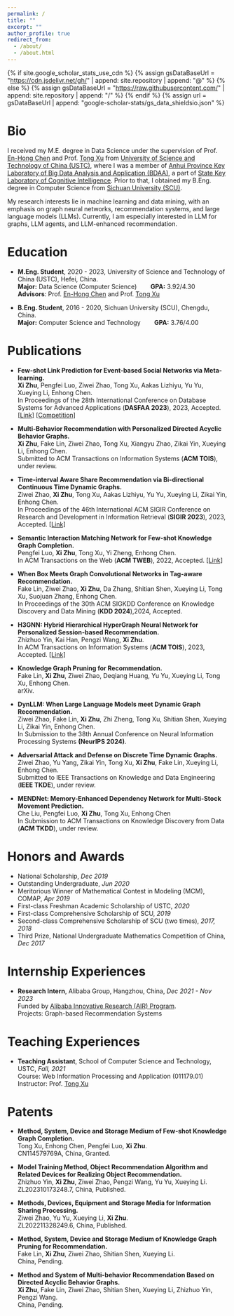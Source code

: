 ```yaml
---
permalink: /
title: ""
excerpt: ""
author_profile: true
redirect_from: 
  - /about/
  - /about.html
---
```


{% if site.google_scholar_stats_use_cdn %}
{% assign gsDataBaseUrl = "https://cdn.jsdelivr.net/gh/" | append: site.repository | append: "@" %}
{% else %}
{% assign gsDataBaseUrl = "https://raw.githubusercontent.com/" | append: site.repository | append: "/" %}
{% endif %}
{% assign url = gsDataBaseUrl | append: "google-scholar-stats/gs_data_shieldsio.json" %}

<span class='anchor' id='about-me'></span>

# Bio

I received my M.E. degree in Data Science under the supervision of Prof. <a href='http://staff.ustc.edu.cn/~cheneh/'>En-Hong Chen</a> and Prof. <a href='http://staff.ustc.edu.cn/~tongxu/'>Tong Xu</a> from <a href='http://en.ustc.edu.cn/'>University of Science and Technology of China (USTC)</a>, where I was a member of <a href='https://bigdata.ustc.edu.cn/'>Anhui Province Key Laboratory of Big Data Analysis and Application (BDAA)</a>, a part of <a href='http://cogskl.iflytek.com/'>State Key Laboratory of Cognitive Intelligence</a>. Prior to that, I obtained my B.Eng. degree in Computer Science from <a href='https://en.scu.edu.cn/'>Sichuan University (SCU)</a>. 

My research interests lie in machine learning and data mining, with an emphasis on graph neural networks, recommendation systems, and large language models (LLMs). Currently, I am especially interested in LLM for graphs, LLM agents, and LLM-enhanced recommendation.
<!--
My research interest includes neural machine translation and computer vision. I have published more than 100 papers at the top international AI conferences with total <a href='https://scholar.google.com/citations?user=DhtAFkwAAAAJ'>google scholar citations <strong><span id='total_cit'>260000+</span></strong></a> (You can also use google scholar badge <a href='https://scholar.google.com/citations?user=DhtAFkwAAAAJ'><img src="https://img.shields.io/endpoint?url={{ url | url_encode }}&logo=Google%20Scholar&labelColor=f6f6f6&color=9cf&style=flat&label=citations"></a>).
-->

# Education
- **M.Eng. Student**, 2020 - 2023, University of Science and Technology of China (USTC), Hefei, China. <br>**Major:** Data Science (Computer Science)   &nbsp;&nbsp;&nbsp;&nbsp;&nbsp;&nbsp;  **GPA:** 3.92/4.30<br>**Advisors**: Prof. <a href='http://staff.ustc.edu.cn/~cheneh/'>En-Hong Chen</a> and Prof. <a href='http://staff.ustc.edu.cn/~tongxu/'>Tong Xu</a>

- **B.Eng. Student**, 2016 - 2020, Sichuan University (SCU), Chengdu, China. <br>**Major:** Computer Science and Technology   &nbsp;&nbsp;&nbsp;&nbsp;&nbsp;&nbsp;  **GPA:** 3.76/4.00

<!--
# 🔥 News
- *2022.02*: &nbsp;🎉🎉 Lorem ipsum dolor sit amet, consectetur adipiscing elit. Vivamus ornare aliquet ipsum, ac tempus justo dapibus sit amet. 
- *2022.02*: &nbsp;🎉🎉 Lorem ipsum dolor sit amet, consectetur adipiscing elit. Vivamus ornare aliquet ipsum, ac tempus justo dapibus sit amet. 
-->

# Publications 
<!--
<div class='paper-box'><div class='paper-box-image'><div><div class="badge">CVPR 2016</div><img src='images/500x300.png' alt="sym" width="100%"></div></div>
<div class='paper-box-text' markdown="1">

[Deep Residual Learning for Image Recognition](https://openaccess.thecvf.com/content_cvpr_2016/papers/He_Deep_Residual_Learning_CVPR_2016_paper.pdf)

**Kaiming He**, Xiangyu Zhang, Shaoqing Ren, Jian Sun

[**Project**](https://scholar.google.com/citations?view_op=view_citation&hl=zh-CN&user=DhtAFkwAAAAJ&citation_for_view=DhtAFkwAAAAJ:ALROH1vI_8AC) <strong><span class='show_paper_citations' data='DhtAFkwAAAAJ:ALROH1vI_8AC'></span></strong>
- Lorem ipsum dolor sit amet, consectetur adipiscing elit. Vivamus ornare aliquet ipsum, ac tempus justo dapibus sit amet. 
</div>
</div>
-->

- **Few-shot Link Prediction for Event-based Social Networks via Meta-learning.** <br> **Xi Zhu**, Pengfei Luo, Ziwei Zhao, Tong Xu, Aakas Lizhiyu, Yu Yu, Xueying Li, Enhong Chen. <br>In Proceedings of the 28th International Conference on Database Systems for Advanced Applications (**DASFAA 2023**), 2023, Accepted. [[Link]](https://link.springer.com/chapter/10.1007/978-3-031-30675-4_3) [[Competition]](https://tianchi.aliyun.com/competition/entrance/532073/information)

- **Multi-Behavior Recommendation with Personalized Directed Acyclic Behavior Graphs.** <br>**Xi Zhu**, Fake Lin, Ziwei Zhao, Tong Xu, Xiangyu Zhao, Zikai Yin, Xueying Li, Enhong Chen. <br>Submitted to ACM Transactions on Information Systems (**ACM TOIS**), under review.

- **Time-interval Aware Share Recommendation via Bi-directional Continuous Time Dynamic Graphs.** <br>Ziwei Zhao, **Xi Zhu**, Tong Xu, Aakas Lizhiyu, Yu Yu, Xueying Li, Zikai Yin, Enhong Chen. <br>In Proceedings of the 46th International ACM SIGIR Conference on Research and Development in Information Retrieval (**SIGIR 2023**), 2023, Accepted. [[Link]](https://dl.acm.org/doi/10.1145/3539618.3591775)

- **Semantic Interaction Matching Network for Few-shot Knowledge Graph Completion.** <br>Pengfei Luo, **Xi Zhu**, Tong Xu, Yi Zheng, Enhong Chen. <br>In ACM Transactions on the Web (**ACM TWEB**), 2022, Accepted. [[Link]](https://dl.acm.org/doi/10.1145/3589557)

- **When Box Meets Graph Convolutional Networks in Tag-aware Recommendation.**<br> Fake Lin, Ziwei Zhao, **Xi Zhu**, Da Zhang, Shitian Shen, Xueying Li, Tong Xu, Suojuan Zhang, Enhong Chen.<br> In Proceedings of the 30th ACM SIGKDD Conference on Knowledge Discovery and Data Mining (**KDD 2024**),2024, Accepted.

- **H3GNN: Hybrid Hierarchical HyperGraph Neural Network for Personalized Session-based Recommendation.** <br>Zhizhuo Yin, Kai Han, Pengzi Wang, **Xi Zhu**. <br>In ACM Transactions on Information Systems (**ACM TOIS**), 2023, Accepted. [[Link]](https://dl.acm.org/doi/10.1145/3630002)

- **Knowledge Graph Pruning for Recommendation.** <br>Fake Lin, **Xi Zhu**, Ziwei Zhao, Deqiang Huang, Yu Yu, Xueying Li, Tong Xu, Enhong Chen. <br>arXiv.

- **DynLLM: When Large Language Models meet Dynamic Graph Recommendation.** <br>Ziwei Zhao, Fake Lin, **Xi Zhu**, Zhi Zheng, Tong Xu, Shitian Shen, Xueying Li, Zikai Yin, Enhong Chen. <br>In Submission to the 38th Annual Conference on Neural Information Processing Systems **(NeurIPS 2024)**.

- **Adversarial Attack and Defense on Discrete Time Dynamic Graphs.** <br>Ziwei Zhao, Yu Yang, Zikai Yin, Tong Xu, **Xi Zhu**, Fake Lin, Xueying Li, Enhong Chen. <br>Submitted to IEEE Transactions on Knowledge and Data Engineering
(**IEEE TKDE**), under review.

- **MENDNet: Memory-Enhanced Dependency Network for Multi-Stock Movement Prediction.** <br>Che Liu, Pengfei Luo, **Xi Zhu**, Tong Xu, Enhong Chen<br>In Submission to ACM Transactions on Knowledge Discovery from Data (**ACM TKDD**), under review.

# Honors and Awards
- National Scholarship, *Dec 2019*
- Outstanding Undergraduate, *Jun 2020*
- Meritorious Winner of Mathematical Contest in Modeling (MCM), COMAP, *Apr 2019*
- First-class Freshman Academic Scholarship of USTC, *2020*
- First-class Comprehensive Scholarship of SCU, *2019*
- Second-class Comprehensive Scholarship of SCU (two times), *2017, 2018*
- Third Prize, National Undergraduate Mathematics Competition of China, *Dec 2017*

# Internship Experiences
- **Research Intern**, Alibaba Group, Hangzhou, China, *Dec 2021 - Nov 2023* <br>Funded by <a href='https://damo.alibaba.com/air/'>Alibaba Innovative Research (AIR) Program</a>.<br>Projects: Graph-based Recommendation Systems

# Teaching Experiences
- **Teaching Assistant**, School of Computer Science and Technology, USTC, *Fall, 2021*<br>Course: Web Information Processing and Application (011179.01)  &nbsp;&nbsp;&nbsp;&nbsp;&nbsp;&nbsp; Instructor: Prof. <a href='http://staff.ustc.edu.cn/~tongxu/'>Tong Xu</a>


<!--
# Invited Talks
- *2021.06*, Lorem ipsum dolor sit amet, consectetur adipiscing elit. Vivamus ornare aliquet ipsum, ac tempus justo dapibus sit amet. 
- *2021.03*, Lorem ipsum dolor sit amet, consectetur adipiscing elit. Vivamus ornare aliquet ipsum, ac tempus justo dapibus sit amet.  \| [\[video\]](https://github.com/)
-->

# Patents 

- **Method, System, Device and Storage Medium of Few-shot Knowledge Graph Completion.** <br> Tong Xu, Enhong Chen, Pengfei Luo, **Xi Zhu**. <br>CN114579769A, China, Granted.

- **Model Training Method, Object Recommendation Algorithm and Related Devices for Realizing Object Recommendation.** <br>Zhizhuo Yin, **Xi Zhu**, Ziwei Zhao, Pengzi Wang, Yu Yu, Xueying Li. <br> ZL202310173248.7, China, Published.

- **Methods, Devices, Equipment and Storage Media for Information Sharing Processing.** <br>Ziwei Zhao, Yu Yu, Xueying Li, **Xi Zhu**. <br> ZL202211328249.6, China, Published.

- **Method, System, Device and Storage Medium of Knowledge Graph Pruning for Recommendation.** <br>Fake Lin, **Xi Zhu**, Ziwei Zhao, Shitian Shen, Xueying Li. <br> China, Pending.

- **Method and System of Multi-behavior Recommendation Based on Directed Acyclic Behavior Graphs.** <br>**Xi Zhu**, Fake Lin, Ziwei Zhao, Shitian Shen, Xueying Li, Zhizhuo Yin, Pengzi Wang. <br> China, Pending.

